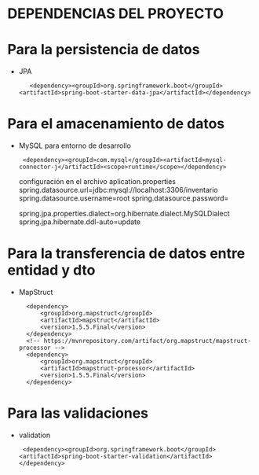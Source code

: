 # DEPENDENCIAS DEL PROYECTO

# Para la persistencia de datos
* JPA
 
         <dependency><groupId>org.springframework.boot</groupId><artifactId>spring-boot-starter-data-jpa</artifactId></dependency>
 

# Para el amacenamiento de datos 
* MySQL para entorno de desarrollo
  
       <dependency><groupId>com.mysql</groupId><artifactId>mysql-connector-j</artifactId><scope>runtime</scope></dependency>
  
  configuración en el archivo aplication.properties
  spring.datasource.url=jdbc:mysql://localhost:3306/inventario
  spring.datasource.username=root
  spring.datasource.password=

  spring.jpa.properties.dialect=org.hibernate.dialect.MySQLDialect
  spring.jpa.hibernate.ddl-auto=update


# Para la transferencia de datos entre entidad y dto
* MapStruct
  
   <!-- https://mvnrepository.com/artifact/org.mapstruct/mapstruct -->
        <dependency>
            <groupId>org.mapstruct</groupId>
            <artifactId>mapstruct</artifactId>
            <version>1.5.5.Final</version>
        </dependency>
        <!-- https://mvnrepository.com/artifact/org.mapstruct/mapstruct-processor -->
        <dependency>
            <groupId>org.mapstruct</groupId>
            <artifactId>mapstruct-processor</artifactId>
            <version>1.5.5.Final</version>
        </dependency>

# Para las validaciones
* validation
  
       <dependency><groupId>org.springframework.boot</groupId><artifactId>spring-boot-starter-validation</artifactId></dependency>
